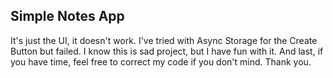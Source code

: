 ## Simple Notes App
It's just the UI, it doesn't work. I've tried with Async Storage for the Create Button but failed. 
I know this is sad project, but I have fun with it.
And last, if you have time, feel free to correct my code if you don't mind. Thank you.
